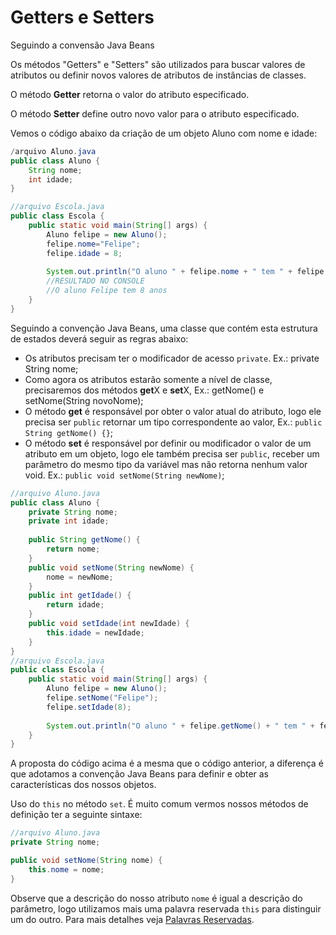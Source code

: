 # Getters e Setters

Seguindo a convensão Java Beans

Os métodos "Getters" e "Setters" são utilizados para buscar valores de atributos ou definir novos valores de atributos de instâncias de classes.

O método **Getter** retorna o valor do atributo especificado.

O método **Setter** define outro novo valor para o atributo especificado.

Vemos o código abaixo da criação de um objeto Aluno com nome e idade:

```java
/arquivo Aluno.java
public class Aluno {
	String nome;
	int idade;
}

//arquivo Escola.java
public class Escola {
	public static void main(String[] args) {
		Aluno felipe = new Aluno();
		felipe.nome="Felipe";
		felipe.idade = 8;
		
		System.out.println("O aluno " + felipe.nome + " tem " + felipe.idade + " anos ");
		//RESULTADO NO CONSOLE
		//O aluno Felipe tem 8 anos 		
	}
}
```

Seguindo a convenção Java Beans, uma classe que contém esta estrutura de estados deverá seguir as regras abaixo:

* Os atributos precisam ter o modificador de acesso `private`. Ex.: private String nome;
* Como agora os atributos estarão somente a nível de classe, precisaremos dos métodos **get**X e **set**X, Ex.: getNome() e setNome(String novoNome);
* O método **get** é responsável por obter o valor atual do atributo, logo ele precisa ser `public` retornar um tipo correspondente ao valor, Ex.: `public String getNome() {}`;
* O método **set** é responsável por definir ou modificador o valor de um atributo em um objeto, logo ele também precisa ser `public`, receber um parâmetro do mesmo tipo da variável mas não retorna nenhum valor void. Ex.: `public void setNome(String newNome)`;

```java
//arquivo Aluno.java
public class Aluno {
	private String nome;
	private int idade;
	
	public String getNome() {
		return nome;
	}
	public void setNome(String newNome) {
		nome = newNome;
	}
	public int getIdade() {
		return idade;
	}
	public void setIdade(int newIdade) {
		this.idade = newIdade;
	}
}
//arquivo Escola.java
public class Escola {
	public static void main(String[] args) {
		Aluno felipe = new Aluno();
		felipe.setNome("Felipe");
		felipe.setIdade(8);
		
		System.out.println("O aluno " + felipe.getNome() + " tem " + felipe.getIdade() + " anos ");	
	}
}
```


A proposta do código acima é a mesma que o código anterior, a diferença é que adotamos a convenção Java Beans para definir e obter as características dos nossos objetos.


Uso do `this` no método `set`. É muito comum vermos nossos métodos de definição ter a seguinte sintaxe:

```java
//arquivo Aluno.java
private String nome;

public void setNome(String nome) {
	this.nome = nome;
}
```


Observe que a descrição do nosso atributo `nome` é igual a descrição do parâmetro, logo utilizamos mais uma palavra reservada `this` para distinguir um do outro. Para mais detalhes veja [Palavras Reservadas](broken-reference).

